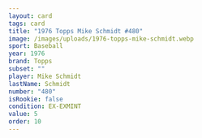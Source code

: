 ```yaml
---
layout: card
tags: card
title: "1976 Topps Mike Schmidt #480"
image: /images/uploads/1976-topps-mike-schmidt.webp
sport: Baseball
year: 1976
brand: Topps
subset: ""
player: Mike Schmidt
lastName: Schmidt
number: "480"
isRookie: false
condition: EX-EXMINT
value: 5
order: 10
---
```

